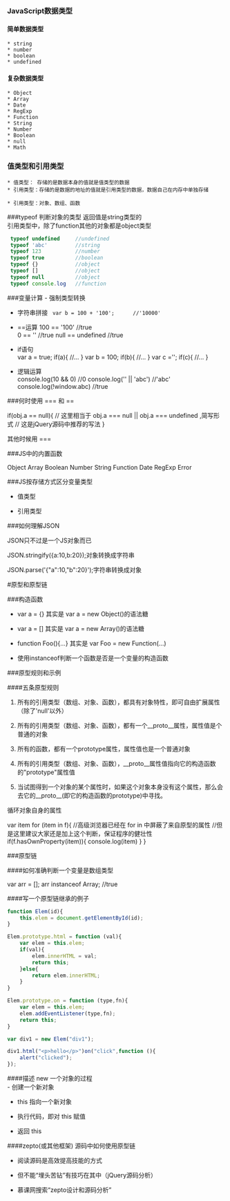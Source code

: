 ### JavaScript数据类型
#### 简单数据类型
    * string
    * number
    * boolean
    * undefined
#### 复杂数据类型
    * Object
    * Array
    * Date
    * RegExp
    * Function
    * String
    * Number
    * Boolean
    * null
    * Math



### 值类型和引用类型
    * 值类型： 存储的是数据本身的值就是值类型的数据
    * 引用类型：存储的是数据的地址的值就是引用类型的数据，数据自己在内存中单独存储
    
    * 引用类型：对象、数组、函数
    
  
    
###typeof 判断对象的类型  返回值是string类型的  
引用类型中，除了function其他的对象都是object类型    
    
```  javascript  
 typeof undefined     //undefined 
 typeof 'abc'         //string
 typeof 123           //number
 typeof true          //boolean
 typeof {}            //object
 typeof []            //object
 typeof null          //object 
 typeof console.log   //function
```    
    
    
    
 ###变量计算 - 强制类型转换
    
  * 字符串拼接
 ` var b = 100 + '100';      //'10000'`
 
  * ==运算
  100 == '100'              //true        
  0 == ''                   //true 
  null == undefined         //true 

  * if语句  
  var a = true;
  if(a){
      //...
  }
  var b = 100;
  if(b){
      //...
  }
  var c ='';
  if(c){
      //...
  }
  
  * 逻辑运算  
 console.log(10 && 0)       //0
 console.log('' || 'abc')   //'abc'
 console.log(!window.abc)   //true
    
    
    
    
    
###何时使用 === 和 ==

if(obj.a == null){
//    这里相当于 obj.a === null || obj.a === undefined ,简写形式
//    这是jQuery源码中推荐的写法
}
        
其他时候用 ===    
    
    
    
    
###JS中的内置函数    

Object
Array
Boolean
Number
String
Function
Date
RegExp
Error    
    
    
    
    
###JS按存储方式区分变量类型    

- 值类型

- 引用类型       
    
    
    
    
    
###如何理解JSON

JSON只不过是一个JS对象而已 

JSON.stringify({a:10,b:20});对象转换成字符串

JSON.parse('{"a":10,"b":20}');字符串转换成对象
    
    
    
    
    
#原型和原型链    
    
    
###构造函数    
    
- var a = {} 其实是 var a = new Object()的语法糖 

- var a = [] 其实是 var a = new Array()的语法糖

- function Foo(){...} 其实是 var Foo = new Function(...)
    
- 使用instanceof判断一个函数是否是一个变量的构造函数    
    
    
    
    
###原型规则和示例
    
####五条原型规则       
          
1. 所有的引用类型（数组、对象、函数），都具有对象特性，即可自由扩展属性（除了'null'以外）             
                
2. 所有的引用类型（数组、对象、函数），都有一个__proto__属性，属性值是个普通的对象               
                      
3. 所有的函数，都有一个prototype属性，属性值也是一个普通对象                         
                            
4. 所有的引用类型（数组、对象、函数），__proto__属性值指向它的构造函数的"prototype"属性值                              
                                  
5. 当试图得到一个对象的某个属性时，如果这个对象本身没有这个属性，那么会去它的__proto__(即它的构造函数的prototype)中寻找。                                 
                                        
循环对象自身的属性                                           
                                              
var item
for (item in f){
    //高级浏览器已经在 for in 中屏蔽了来自原型的属性
    //但是这里建议大家还是加上这个判断，保证程序的健壮性
    if(f.hasOwnProperty(item)){
        console.log(item)
    }
}                                                 
                                                    
                                                       
                                                          
                                                             
                                                                
###原型链                                                                   
                                                                      
####如何准确判断一个变量是数组类型                                                                         
                                                                            
var arr = [];
arr instanceof Array;         //true                                                                      
 
                                                                                  
                                                                                                                                                                                                                                                    
####写一个原型链继承的例子
```javascript
function Elem(id){
	this.elem = document.getElementById(id);
}

Elem.prototype.html = function (val){
	var elem = this.elem;
	if(val){
		elem.innerHTML = val;
		return this;
	}else{
		return elem.innerHTML;
	}
}

Elem.prototype.on = function (type,fn){
	var elem = this.elem;
	elem.addEventListener(type,fn);
	return this;
}

var div1 = new Elem("div1");

div1.html("<p>hello</p>")on("click",function (){
	alert("clicked");
});
```

                                                                                
                                                                                                                                                                
                                                                                                                                                                                                                                                                                                                                
                                                                                                                                                                
####描述 new 一个对象的过程    
                                                                                                                                                                                                                            - 创建一个新对象 
                                                                                                                                                                                                                            
- this 指向一个新对象                                                                                                                                                                                                                                                                                                                                                                                                                                                                                                                                                                                                                                                                                                                  
                                                                                                                                                                                                                                                                                                                                                                                                                
- 执行代码，即对 this 赋值                                                                                        

- 返回 this                                                                                                                                                                                                                                                                                                                                                                                  
                                                                                                 
                                                                                                    
####zepto(或其他框架) 源码中如何使用原型链                                                                                                       
                                                                                                          
- 阅读源码是高效提高技能的方式                                                                                                             
                                                                                                                
- 但不能“埋头苦钻”有技巧在其中（jQuery源码分析）                                                                                                                      
    
- 慕课网搜索“zepto设计和源码分析”    
          